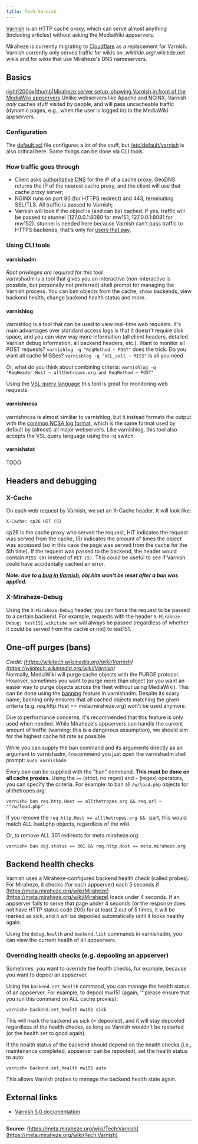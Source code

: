 ```yaml
---
title: Tech:Varnish
---
```


[Varnish](https://meta.miraheze.org/wiki/wikipedia:Varnish_(software)) is an HTTP cache proxy, which can serve almost anything (including articles) without asking the MediaWiki appservers.

Miraheze is currently migrating to [Cloudflare](/tech-docs/techcloudflare) as a replacement for Varnish. Varnish currently only serves traffic for wikis on *.wikitide.org/*.wikitide.net wikis and for wikis that use Miraheze's DNS nameservers.

## Basics 

[right|200px|thumb|Miraheze server setup, showing Varnish in front of the MediaWiki appservers](https://meta.miraheze.org/wiki/File:Miraheze_server_setup.png)
Unlike webservers like Apache and NGINX, Varnish *only* caches stuff visited by people, and will pass uncacheable traffic (dynamic pages, e.g., when the user is logged in) to the MediaWiki appservers.

### Configuration 

The [default.vcl](https://github.com/miraheze/puppet/blob/master/modules/varnish/templates/default.vcl) file configures a lot of the stuff, but [/etc/default/varnish](https://github.com/miraheze/puppet/blob/master/modules/varnish/files/varnish/varnish.default) is also critical here. Some things can be done via CLI tools.

### How traffic goes through 

* Client asks [authoritative DNS](/tech-docs/techdns) for the IP of a cache proxy. GeoDNS returns the IP of the nearest cache proxy, and the client will use that cache proxy server;
* NGINX runs on port 80 (for HTTPS redirect) and 443, terminating SSL/TLS. All traffic is passed to Varnish;
* Varnish will look if the object is (and can be) cached. If yes, traffic will be passed to stunnel (127.0.0.1:8080 for mw151, 127.0.0.1:8081 for mw152). stunnel is needed here because Varnish can't pass traffic to HTTPS backends, that's only for [users that pay](http://info.varnish-software.com/blog/flying-pigs-and-ssl-varnish-cache-plus).

### Using CLI tools 

#### varnishadm 

*Root privileges are required for this tool.* <br />
varnishadm is a tool that gives you an interactive (non-interactive is possible, but personally not preferred) shell prompt for managing the Varnish process. You can ban objects from the cache, show backends, view backend health, change backend health status and more.

#### varnishlog 

varnishlog is a tool that can be used to view real-time web requests. It's main advantages over standard access logs is that it doesn't require disk space, and you can view way more information (all client headers, detailed Varnish debug information, all backend headers, etc.).
Want to monitor all POST requests? `varnishlog -q "ReqMethod ~ POST"` does the trick. Do you want all cache MISSes? `varnishlog -q "VCL_call ~ MISS"` is all you need.

Or, what do you think about combining criteria: `varnishlog -q "ReqHeader:Host ~ allthetropes.org and ReqMethod ~ POST"`

Using the [VSL query language](https://www.varnish-cache.org/docs/4.0/reference/vsl-query.html) this tool is great for monitoring web requests.

#### varnishncsa 

varnishncsa is almost similiar to varnishlog, but it instead formats the output with the [common NCSA log format](https://en.wikipedia.org/wiki/Common_Log_Format), which is the same format used by default by (almost) all major webservers. Like varnishlog, this tool also accepts the VSL query language using the -q switch.

#### varnishstat 

TODO

## Headers and debugging 

### X-Cache 

On each web request by Varnish, we set an X-Cache header. It will look like:
```
X-Cache: cp26 HIT (5)
```
cp26 is the cache proxy who served the request, HIT indicates the request was served from the cache, (5) indicates the amount of times the object was accessed (so in this case the page was served from the cache for the 5th time). If the request was passed to the backend, the header would contain `MISS (0)` instead of `HIT (5)`. This could be useful to see if Varnish could have accidentally cached an error.

***Note: due to [a bug in Varnish](https://www.varnish-cache.org/trac/ticket/1492), obj.hits won't be reset after a ban was applied.***

### X-Miraheze-Debug 

Using the `X-Miraheze-Debug` header, you can force the request to be passed to a certain backend. For example, requests with the header `X-Miraheze-Debug: test151.wikitide.net` will always be passed (regardless of whether it could be served from the cache or not) to test151.

## One-off purges (bans) 

*Credit: [https://wikitech.wikimedia.org/wiki/Varnish](https://wikitech.wikimedia.org/wiki/Varnish)* <br />
Normally, MediaWiki will purge cache objects with the PURGE protocol. However, sometimes you want to purge more than object (or you want an easier way to purge objects across the fleet without using MediaWiki). This can be done using the [banning](https://www.varnish-cache.org/docs/4.0/users-guide/purging.html#bans) feature in varnishadm. Despite its scary name, banning only ensures that all cached objects matching the given criteria (e.g. req.http.Host == meta.miraheze.org) won't be used anymore.

Due to performance concerns, it's recommended that this feature is only used when needed. While Miraheze's appservers can handle the current amount of traffic (warning: this is a dangerous assumption), we should aim for the highest cache hit rate as possible.

While you can supply the ban command and its arguments directly as an argument to varnishadm, I recommend you just open the varnishadm shell prompt: `sudo varnishadm`

Every ban can be supplied with the "ban" command. **This must be done on all cache proxies.** Using the `==` (strict, no regex) and `~` (regex) operators, you can specify the criteria. For example: to ban all `/w/load.php` objects for allthetropes.org:
```
varnish> ban req.http.Host == allthetropes.org && req.url ~ "^/w/load.php"
```

If you remove the `req.http.Host == allthetropes.org && `&nbsp;part, this would match ALL load.php objects, regardless of the wiki.

Or, to remove ALL 301 redirects for meta.miraheze.org:
```
varnish> ban obj.status == 301 && req.http.Host == meta.miraheze.org
```

## Backend health checks 

Varnish uses a Miraheze-configured backend health check (called probes). For Miraheze, it checks (for each appserver) each 5 seconds if [https://meta.miraheze.org/wiki/Miraheze](https://meta.miraheze.org/wiki/Miraheze) loads under 4 seconds. If an appserver fails to serve that page under 4 seconds (or the response does not have HTTP status code 200) for at least 2 out of 5 times, it will be marked as sick, and it will be depooled automatically until it looks healthy again.

Using the `debug.health` and `backend.list` commands in varnishadm, you can view the current health of all appservers.

### Overriding health checks (e.g. depooling an appserver) 

Sometimes, you want to override the health checks, for example, because you want to depool an appserver.

Using the `backend.set_health` command, you can manage the health status of an appserver. For example, to depool mw151 (again, '''please ensure that you run this command on ALL cache proxies):
```
varnish> backend.set_health mw151 sick
```

This will mark the backend as sick (= depooled), and it will stay depooled regardless of the health checks, as long as Varnish wouldn't be restarted (or the health set to good again).

If the health status of the backend should depend on the health checks (i.e., maintenance completed, appserver can be repooled), set the health status to auto:
```
varnish> backend.set_health mw151 auto
```

This allows Varnish probes to manage the backend health state again.

## External links 

* [Varnish 5.0 documentation](https://www.varnish-cache.org/docs/5.0/)

----
**Source**: [https://meta.miraheze.org/wiki/Tech:Varnish](https://meta.miraheze.org/wiki/Tech:Varnish)